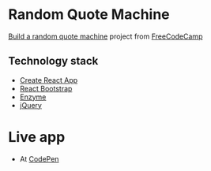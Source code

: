 # Random Quote Machine

[Build a random quote machine](https://www.freecodecamp.com/challenges/build-a-random-quote-machine) project from [FreeCodeCamp](https://www.freecodecamp.com/)

## Technology stack

* [Create React App](https://github.com/facebookincubator/create-react-app)
* [React Bootstrap](https://react-bootstrap.github.io/)
* [Enzyme](http://airbnb.io/enzyme/)
* [jQuery](http://jquery.com/)

# Live app

* At [CodePen](http://codepen.io/marcusmonteiro/pen/QKPaVq)

